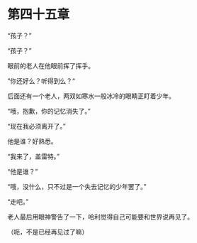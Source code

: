# 第四十五章

“孩子？”

“孩子？”

眼前的老人在他眼前挥了挥手。

”你还好么？听得到么？“

后面还有一个老人，两双如寒水一般冰冷的眼睛正盯着少年。

“哦，抱歉，你的记忆消失了。”

“现在我必须离开了。”

他是谁？好熟悉。

“我来了，盖雷特。”

“他是谁？”

“哦，没什么，只不过是一个失去记忆的少年罢了。”

“走吧。”

老人最后用眼神警告了一下，哈利觉得自己可能要和世界说再见了。

（呃，不是已经再见过了嘛）
